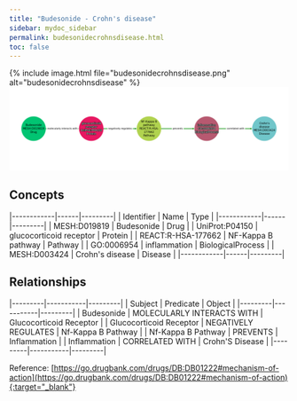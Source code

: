 ```yaml
---
title: "Budesonide - Crohn's disease"
sidebar: mydoc_sidebar
permalink: budesonidecrohnsdisease.html
toc: false 
---
```


{% include image.html file="budesonidecrohnsdisease.png" alt="budesonidecrohnsdisease" %}![Path Visualization](/images/budesonidecrohnsdisease.png)

## Concepts

|------------|------|---------|
| Identifier | Name | Type    |
|------------|------|---------|
| MESH:D019819 | Budesonide | Drug |
| UniProt:P04150 | glucocorticoid receptor | Protein |
| REACT:R-HSA-177662 | NF-Kappa B pathway | Pathway |
| GO:0006954 | inflammation | BiologicalProcess |
| MESH:D003424 | Crohn's disease | Disease |
|------------|------|---------|

## Relationships

|---------|-----------|---------|
| Subject | Predicate | Object  |
|---------|-----------|---------|
| Budesonide | MOLECULARLY INTERACTS WITH | Glucocorticoid Receptor |
| Glucocorticoid Receptor | NEGATIVELY REGULATES | Nf-Kappa B Pathway |
| Nf-Kappa B Pathway | PREVENTS | Inflammation |
| Inflammation | CORRELATED WITH | Crohn'S Disease |
|---------|-----------|---------|

Reference: [https://go.drugbank.com/drugs/DB:DB01222#mechanism-of-action](https://go.drugbank.com/drugs/DB:DB01222#mechanism-of-action){:target="_blank"}